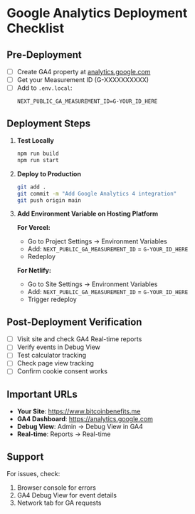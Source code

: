 # Google Analytics Deployment Checklist

## Pre-Deployment

- [ ] Create GA4 property at [analytics.google.com](https://analytics.google.com)
- [ ] Get your Measurement ID (G-XXXXXXXXXX)
- [ ] Add to `.env.local`:
  ```
  NEXT_PUBLIC_GA_MEASUREMENT_ID=G-YOUR_ID_HERE
  ```

## Deployment Steps

1. **Test Locally**
   ```bash
   npm run build
   npm run start
   ```

2. **Deploy to Production**
   ```bash
   git add .
   git commit -m "Add Google Analytics 4 integration"
   git push origin main
   ```

3. **Add Environment Variable on Hosting Platform**
   
   **For Vercel:**
   - Go to Project Settings → Environment Variables
   - Add: `NEXT_PUBLIC_GA_MEASUREMENT_ID` = `G-YOUR_ID_HERE`
   - Redeploy
   
   **For Netlify:**
   - Go to Site Settings → Environment Variables
   - Add: `NEXT_PUBLIC_GA_MEASUREMENT_ID` = `G-YOUR_ID_HERE`
   - Trigger redeploy

## Post-Deployment Verification

- [ ] Visit site and check GA4 Real-time reports
- [ ] Verify events in Debug View
- [ ] Test calculator tracking
- [ ] Check page view tracking
- [ ] Confirm cookie consent works

## Important URLs

- **Your Site**: https://www.bitcoinbenefits.me
- **GA4 Dashboard**: https://analytics.google.com
- **Debug View**: Admin → Debug View in GA4
- **Real-time**: Reports → Real-time

## Support

For issues, check:
1. Browser console for errors
2. GA4 Debug View for event details
3. Network tab for GA requests
